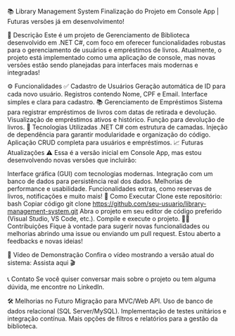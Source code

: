 📚 Library Management System
Finalização do Projeto em Console App | Futuras versões já em desenvolvimento!

📝 Descrição
Este é um projeto de Gerenciamento de Biblioteca desenvolvido em .NET C#, com foco em oferecer funcionalidades robustas para o gerenciamento de usuários e empréstimos de livros. Atualmente, o projeto está implementado como uma aplicação de console, mas novas versões estão sendo planejadas para interfaces mais modernas e integradas!

⚙️ Funcionalidades
✅ Cadastro de Usuários
Geração automática de ID para cada novo usuário.
Registros contendo Nome, CPF e Email.
Interface simples e clara para cadastro.
📚 Gerenciamento de Empréstimos
Sistema para registrar empréstimos de livros com datas de retirada e devolução.
Visualização de empréstimos ativos e histórico.
Função para devolução de livros.
🔧 Tecnologias Utilizadas
.NET C# com estrutura de camadas.
Injeção de dependência para garantir modularidade e organização do código.
Aplicação CRUD completa para usuários e empréstimos.
📈 Futuras Atualizações
⚠️ Essa é a versão inicial em Console App, mas estou desenvolvendo novas versões que incluirão:

Interface gráfica (GUI) com tecnologias modernas.
Integração com um banco de dados para persistência real dos dados.
Melhorias de performance e usabilidade.
Funcionalidades extras, como reservas de livros, notificações e muito mais!
🚀 Como Executar
Clone este repositório:
bash
Copiar código
git clone https://github.com/seu-usuario/library-management-system.git
Abra o projeto em seu editor de código preferido (Visual Studio, VS Code, etc.).
Compile e execute o projeto.
👨‍💻 Contribuições
Fique à vontade para sugerir novas funcionalidades ou melhorias abrindo uma issue ou enviando um pull request. Estou aberto a feedbacks e novas ideias!

🎥 Vídeo de Demonstração
Confira o vídeo mostrando a versão atual do sistema: Assista aqui 🎬

📞 Contato
Se você quiser conversar mais sobre o projeto ou tem alguma dúvida, me encontre no LinkedIn.

🛠️ Melhorias no Futuro
Migração para MVC/Web API.
Uso de banco de dados relacional (SQL Server/MySQL).
Implementação de testes unitários e integração contínua.
Mais opções de filtros e relatórios para a gestão da biblioteca.
